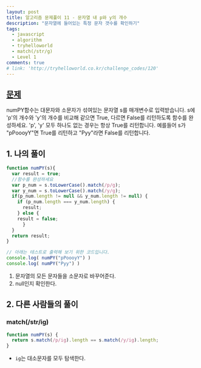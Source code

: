 ```yaml
---
layout: post
title: 알고리즘 문제풀이 11 - 문자열 내 p와 y의 개수
description: "문자열에 들어있는 특정 문자 갯수를 확인하기"
tags:
  - javascript
  - algorithm
  - tryhelloworld
  - match(/str/g)
  - Level 1
comments: true
# link: 'http://tryhelloworld.co.kr/challenge_codes/120'
---
```


## [문제](http://tryhelloworld.co.kr/challenge_codes/96)

numPY함수는 대문자와 소문자가 섞여있는 문자열 s를 매개변수로 입력받습니다.
s에 'p'의 개수와 'y'의 개수를 비교해 같으면 True, 다르면 False를 리턴하도록 함수를 완성하세요. 'p', 'y' 모두 하나도 없는 경우는 항상 True를 리턴합니다.
예를들어 s가 "pPoooyY"면 True를 리턴하고 "Pyy"라면 False를 리턴합니다.

## 1. 나의 풀이

```javascript
function numPY(s){
  var result = true;
  //함수를 완성하세요
  var p_num = s.toLowerCase().match(/p/g);
  var y_num = s.toLowerCase().match(/y/g);
  if(p_num.length != null && y_num.length != null) {
    if (p_num.length === y_num.length) {
      result;
    } else {
    result = false;
 	  } 
  }
  return result;
}

// 아래는 테스트로 출력해 보기 위한 코드입니다.
console.log( numPY("pPoooyY") )
console.log( numPY("Pyy") )
```
1. 문자열의 모든 문자들을 소문자로 바꾸어준다.
2. null인지 확인한다.

## 2. 다른 사람들의 풀이

### match(/str/ig)

```javascript
function numPY(s) {
  return s.match(/p/ig).length == s.match(/y/ig).length;
}
```

* `ig`는 대소문자를 모두 탐색한다.